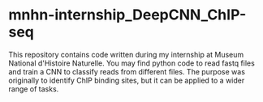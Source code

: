 # mnhn-internship_DeepCNN_ChIP-seq

This repository contains code written during my internship at Museum National d'Histoire Naturelle.
You may find python code to read fastq files and train a CNN to classify reads from different files.
The purpose was originally to identify ChIP binding sites, but it can be applied to a wider range of tasks.
